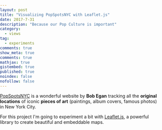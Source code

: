 ```yaml
---
layout: post
title: "Visualizing PopSpotsNYC with Leaflet.js"
date: 2017-7-31
description: "Because our Pop Culture is important"
category:
  - views
tag:
  - experiments
comments: true
show_meta: true
comments: true
mathjax: true
gistembed: true
published: true
noindex: false
nofollow: false
---
```


[PopSpotsNYC](http://www.popspotsnyc.com/) is a wonderful website by **Bob Egan** tracking all the **original locations** of iconic **pieces of art** (paintings, album covers, famous photos) in New York City.

<!--more-->

For this project I'm going to experiment a bit with [Leaflet.js](http://leafletjs.com), a powerful library to create beautiful and embeddable maps.

<link rel="stylesheet" href="https://cdn.jsdelivr.net/leaflet/1.0.3/leaflet.css">
<script src="https://cdn.jsdelivr.net/leaflet/1.0.3/leaflet.js"></script>
<style>
body {
    padding:	0;
    margin:	0;				
}
html,	body,	#map	{
    height:	100%;
    width: auto;								
}
</style>
<div	id="map"	style="width:	600px;	height:	400px"></div>
<script>
var	map	=	L.map('map',	{ center:	[40.7339,	-74.0245], zoom:	12 });
L.tileLayer('https://{s}.tile.openstreetmap.org/{z}/{x}/{y}.png').addTo(map);
var dylanIcon = L.icon({
        iconUrl: 'https://damianobacci.github.io/images/media/dylan-icon.png',
        iconSize: [38, 38],
        popupAnchor: [0,-15]
        });
var ramonesIcon = L.icon({
                iconUrl: 'https://damianobacci.github.io/images/media/ramones-icon.png',
                iconSize: [38, 38],
                popupAnchor: [0,-15]
                });
var bbIcon = L.icon({
                iconUrl: 'https://damianobacci.github.io/images/media/beastie-boys-logo.png',
                iconSize: [38, 38],
                popupAnchor: [0,-15]
                });
var vanIcon = L.icon({
                                iconUrl: 'https://damianobacci.github.io/images/media/van-morrison-icon.png',
                                iconSize: [38, 38],
                                popupAnchor: [0,-15]
                                });
var willieIcon = L.icon({
                                                iconUrl: 'https://damianobacci.github.io/images/media/willie-colon-icon.jpg',
                                                iconSize: [38, 38],
                                                popupAnchor: [0,-15]
                                                });
var breckerIcon = L.icon({iconUrl: 'https://damianobacci.github.io/images/media/brecker-icon.png', iconSize: [38, 38], popupAnchor: [0,-15]});
var generalMusicIcon = L.icon({iconUrl: 'https://damianobacci.github.io/images/media/general-music.png', iconSize: [38, 38], popupAnchor: [0,-15]});
var rightBrosIcon = L.icon({iconUrl: 'https://damianobacci.github.io/images/media/right-bros-icon.png', iconSize: [38, 38], popupAnchor: [0,-15]});
var youngIcon = L.icon({iconUrl: 'https://damianobacci.github.io/images/media/neil-young.png', iconSize: [38, 38], popupAnchor: [0,-15]});
var bruceIcon = L.icon({iconUrl: 'https://damianobacci.github.io/images/media/bruce-springsteen.jpg', iconSize: [38, 38], popupAnchor: [0,-15]});
var simonIcon = L.icon({iconUrl: 'https://damianobacci.github.io/images/media/paul-simon.png', iconSize: [38, 40], popupAnchor: [0,-15]});
var marker = L.marker([40.73154, -74.01018], {icon: dylanIcon}).bindPopup("<h4>Bob Dylan - Blonde on Blonde</h4><img src='https://damianobacci.github.io/images/media/dylan-blonde.jpg'>").addTo(map);
var marker2 = L.marker([40.76860, -73.98149], {icon: dylanIcon}).bindPopup("<h4>Bob Dylan - Modern Times</h4><img src='https://damianobacci.github.io/images/media/dylan-modern.jpg'>").addTo(map);
var marker3 = L.marker([40.72514, -73.99061], {icon: ramonesIcon}).bindPopup("<h4>Ramones - Ramones</h4><img src='https://damianobacci.github.io/images/media/ramones-self.jpg'>").addTo(map);
var marker4 = L.marker([40.72005, -73.98858], {icon: bbIcon}).bindPopup("<h4>Beastie Boys - Paul's Boutique</h4><img src='https://damianobacci.github.io/images/media/beastie-pauls.jpg'>").addTo(map);
var marker5 = L.marker([40.70645, -74.00685], {icon: vanIcon}).bindPopup("<h4>Van Morrison - Too Long In Exile</h4><img src='https://damianobacci.github.io/images/media/van-morrison-exile.jpg'>").addTo(map);
var marker6 = L.marker([40.70993, -74.00390], {icon: dylanIcon}).bindPopup("<h4>Bob Dylan - I Want You</h4><img src='https://damianobacci.github.io/images/media/dylan-want.jpg'><p><a href='http://www.popspotsnyc.com/satevepost/'>Page on PopSpotsNYC</a></p>").addTo(map);
var marker7 = L.marker([40.70821, -73.99887], {icon: willieIcon}).bindPopup("<h4>Willie Colon - Cosa Nuestra</h4><img src='https://damianobacci.github.io/images/media/willie-cosa.jpg'>").addTo(map);
var marker8 = L.marker([40.71248, -74.00660], {icon: breckerIcon}).bindPopup("<h4>The Brecker Brothers - Straphangin'</h4><img src='https://damianobacci.github.io/images/media/brecker-strap.gif'>").addTo(map);
var marker8 = L.marker([40.70514, -74.00977], {icon: generalMusicIcon}).bindPopup("<h4>The Fifth Avenue Band - self-titled</h4><img src='https://damianobacci.github.io/images/media/fifth-avenue.jpg'>").addTo(map);
var marker9 = L.marker([40.70542, -74.01894], {icon: rightBrosIcon}).bindPopup("<h4>The Righteous Brothers - Go Ahed and Cry</h4><img src='https://damianobacci.github.io/images/media/right-bros-cry.jpg'>").addTo(map);
var marker10 = L.marker([40.73023, -73.99935], {icon: youngIcon}).bindPopup("<h4>Neil Young - After the Gold Rush</h4><img src='https://damianobacci.github.io/images/media/young-gold.jpg'><p><a href='http://www.popspotsnyc.com/afterthegoldrush'>Page on PopSpotsNYC</a></p>").addTo(map);
var marker11 = L.marker([40.73829, -73.98677], {icon: dylanIcon}).bindPopup("<h4>Bob Dylan - Highway 61 Revisited</h4><img src='https://damianobacci.github.io/images/media/dylan-highway.jpg'><p><a href='http://www.popspotsnyc.com/highway_61_revisited/index.html'>Page on PopSpotsNYC</a></p>").addTo(map);
var marker12 = L.marker([40.7628, -73.9839], {icon: dylanIcon}).bindPopup("<h4>Bob Dylan - Another Side of Bob Dylan</h4><img src='https://damianobacci.github.io/images/media/dylan-another.jpg'><p><a href='http://www.popspotsnyc.com/highway_61_revisited/index.html'>Page on PopSpotsNYC</a></p>").addTo(map);
var marker13 = L.marker([40.76640, -73.99032], {icon: bruceIcon}).bindPopup("<h4>Photo of Bruce Springsteen on Tenth Avenue</h4><img src='https://damianobacci.github.io/images/media/bruce-tenth.jpg'><p><a href='http://www.popspotsnyc.com/tenthavenue/'>Page on PopSpotsNYC</a></p>").addTo(map);
var marker14 = L.marker([40.71997, -74.00034], {icon: simonIcon}).bindPopup("<h4>Paul Simon - Still Crazy After All These Years</h4><img src='https://damianobacci.github.io/images/media/simon-crazy.jpg'><p><a href='http://www.popspotsnyc.com/stillcrazy/'>Page on PopSpotsNYC</a></p>").addTo(map);
var marker15 = L.marker([40.7390, -73.9900], {icon: dylanIcon}).bindPopup("<h4>Bob Dylan - Chronicles</h4><img src='https://damianobacci.github.io/images/media/dylan-chronicles.jpg'><p><a href='http://www.popspotsnyc.com/chronicles/'>Page on PopSpotsNYC</a></p>").addTo(map);
</script>
